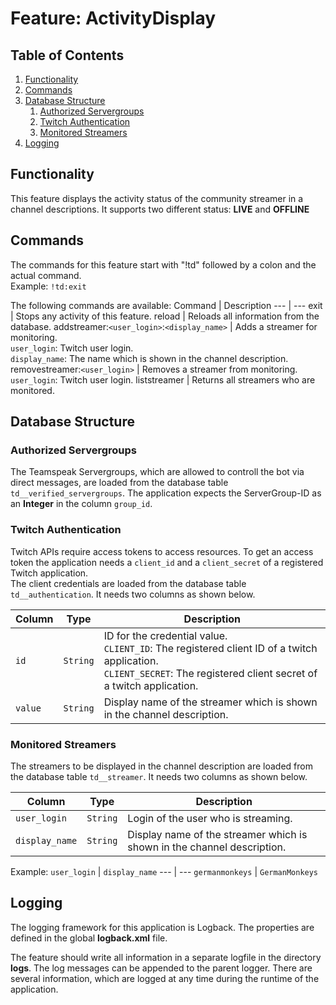 # Feature: ActivityDisplay
## Table of Contents
1. [Functionality](#functionality)
1. [Commands](#commands)
1. [Database Structure](#database-structure)
   1. [Authorized Servergroups](#authorized-servergroups)
   1. [Twitch Authentication](#twitch-authentication)
   1. [Monitored Streamers](#monitored-streamers)
1. [Logging](#logging)

## Functionality
This feature displays the activity status of the community streamer in a channel descriptions. It supports two different status: **LIVE** and **OFFLINE**

## Commands
The commands for this feature start with "!td" followed by a colon and the actual command.  
Example: `!td:exit`

The following commands are available:
Command | Description
--- | ---
exit | Stops any activity of this feature.
reload | Reloads all information from the database.
addstreamer:`<user_login>`:`<display_name>` | Adds a streamer for monitoring.<br />`user_login`: Twitch user login.<br />`display_name`: The name which is shown in the channel description.
removestreamer:`<user_login>` | Removes a streamer from monitoring.<br />`user_login`: Twitch user login.
liststreamer | Returns all streamers who are monitored.

## Database Structure
### Authorized Servergroups
The Teamspeak Servergroups, which are allowed to controll the bot via direct messages, are loaded from the database table `td__verified_servergroups`. The application expects the ServerGroup-ID as an **Integer** in the column `group_id`.

### Twitch Authentication
Twitch APIs require access tokens to access resources. To get an access token the application needs a `client_id` and a `client_secret` of a registered Twitch application.  
The client credentials are loaded from the database table `td__authentication`. It needs two columns as shown below.

Column | Type | Description
--- | --- | ---
`id` | `String` | ID for the credential value.<br />`CLIENT_ID`: The registered client ID of a twitch application.<br />`CLIENT_SECRET`: The registered client secret of a twitch application.
`value` | `String` | Display name of the streamer which is shown in the channel description.

### Monitored Streamers
The streamers to be displayed in the channel description are loaded from the database table `td__streamer`. It needs two columns as shown below.

Column | Type | Description
--- | --- | ---
`user_login` | `String` | Login of the user who is streaming.
`display_name` | `String` | Display name of the streamer which is shown in the channel description.

Example:
`user_login` | `display_name`
--- | ---
`germanmonkeys` | `GermanMonkeys`

## Logging
The logging framework for this application is Logback. The properties are defined in the global **logback.xml** file.

The feature should write all information in a separate logfile in the directory **logs**. The log messages can be appended to the parent logger. There are several information, which are logged at any time during the runtime of the application.

